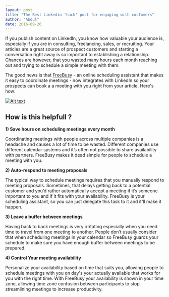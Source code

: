 ```yaml
---
layout: post
title: "The Best Linkedin 'hack' post for engaging with customers"
author: "Abdul"
date: 2016-09-26
---
```


If you publish content on LinkedIn, you know how valuable your audience is, especially if you are in consulting, freelancing, sales, or recruiting. Your articles are a great source of prospect customers and starting a conversation <!--more--> right away is so important to establishing a relationship. Chances are however, that you wasted many hours each month reaching out and trying to schedule a simple meeting with them.

The good news is that [FreeBusy](https://freebusy.io/) - an online scheduling assistant that makes it easy to coordinate meetings - now integrates with LinkedIn so your prospects can book a a meeting with you right from your article. Here's how:


[![Alt text](http://imgur.com/ZG7Rhsg.png)](https://www.youtube.com/watch?v=PTyj9c7oCB8&feature=youtu.be) 

## How is this helpfull ?

**1) Save hours on scheduling meetings every month**

Coordinating meetings with people across multiple companies is a headache and causes a lot of time to be wasted. Different companies use different calendar systems and it’s often not possible to share availability with partners. FreeBusy makes it dead simple for people to schedule a meeting with you.

**2) Auto-respond to meeting proposals**

The typical way to schedule meetings requires that you manually respond to meeting proposals. Sometimes, that delays getting back to a potential customer and you’d rather automatically accept a meeting if it’s someone important to you and if it fits with your availability. FreeBusy is your scheduling assistant, so you can just delegate this task to it and it'll make it happen.

**3) Leave a buffer between meetings**

Having back to back meetings is very irritating especially when you need time to travel from one meeting to another. People don’t usually consider that when scheduling meetings in your calendar so FreeBusy guards your schedule to make sure you have enough buffer between meetings to be prepared.

**4) Control Your meeting availability**
 
Personalize your availability based on time that suits you, allowing people to schedule meetings with you on day's your actually available that works for you with the right time. With FreeBusy your availability is shown in your time zone, allowing time zone confusion between participants to stop streamlining meetings to increase productivity.
